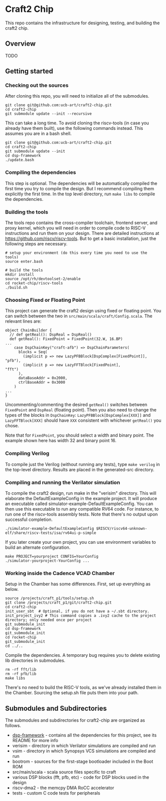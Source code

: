 # Craft2 Chip

This repo contains the infrastructure for designing, testing, and building the craft2 chip.

## Overview

TODO

## Getting started

### Checking out the sources

After cloning this repo, you will need to initialize all of the submodules.

    git clone git@github.com:ucb-art/craft2-chip.git
    cd craft2-chip
    git submodule update --init --recursive

This can take a long time.
To avoid cloning the riscv-tools (in case you already have them built), use the following commands instead.
This assumes you are in a bash shell.

    git clone git@github.com:ucb-art/craft2-chip.git
    cd craft2-chip
    git submodule update --init
    cd dsp-framework
    ./update.bash

### Compiling the dependencies

This step is optional.
The dependencies will be automatically compiled the first time you try to compile the design.
But I recommend compiling them explicitly the first time.
In the top level directory, run `make libs` to compile the dependencies.

### Building the tools

The tools repo contains the cross-compiler toolchain, frontend server, and
proxy kernel, which you will need in order to compile code to RISC-V
instructions and run them on your design. There are detailed instructions at
https://github.com/riscv/riscv-tools. But to get a basic installation, just
the following steps are necessary.

    # setup your environment (do this every time you need to use the tools)
    source enter.bash

    # build the tools
    mkdir install
    source /opt/rh/devtoolset-2/enable
    cd rocket-chip/riscv-tools
    ./build.sh

### Choosing Fixed or Floating Point

This project can generate the craft2 design using fixed or floating point.
You can switch between the two in `src/main/scala/craft/Config.scala`.
The relevant lines are:

```
object ChainBuilder {
  // def getReal(): DspReal = DspReal()
  def getReal(): FixedPoint = FixedPoint(32.W, 16.BP)
...
    case DspChainKey("craft-afb") => DspChainParameters(
      blocks = Seq(
        (implicit p => new LazyPFBBlock[DspComplex[FixedPoint]], "pfb"),
        (implicit p => new LazyFFTBlock[FixedPoint],             "fft")
      ),
      dataBaseAddr = 0x2000,
      ctrlBaseAddr = 0x3000
    )
...
}
```

Uncommenting/commenting the desired `getReal()` switches between `FixedPoint` and `DspReal` (floating point).
Then you also need to change the types of the blocks in `DspChainKey`: `LazyPFBBlock[DspComplex[XXX]]` and `LazyFFTBlock[XXX]` should have `XXX` consistent with whichever `getReal()` you chose.

Note that for `FixedPoint`, you should select a width and binary point.
The example shown here has width 32 and binary point 16.

### Compiling Verilog

To compile just the Verilog (without running any tests), type `make verilog` in the top-level directory.
Results are placed in the generated-src directory.

### Compiling and running the Verilator simulation

To compile the craft2 design, run make in the "verisim" directory.
This will elaborate the DefaultExampleConfig in the example project.
It will produce an executable called simulator-example-DefaultExampleConfig.
You can then use this executable to run any compatible RV64 code. For instance,
to run one of the riscv-tools assembly tests. Note that there's no output upon
successful completion.

    ./simulator-example-DefaultExampleConfig $RISCV/riscv64-unknown-elf/share/riscv-tests/isa/rv64ui-p-simple

If you later create your own project, you can use environment variables to
build an alternate configuration.

    make PROJECT=yourproject CONFIG=YourConfig
    ./simulator-yourproject-YourConfig ...

### Working inside the Cadence VCAD Chamber

Setup in the Chamber has some differences.
First, set up everything as below.

    source /projects/craft_p1/tools/setup.sh
    git clone /projects/craft_p1/git/craft2-chip.git
    cd craft2-chip
    init_user_sbt  # Optional, if you do not have a ~/.sbt directory.
    init_project_ivy2 # This command copies a .ivy2 cache to the project directory; only needed once per project
    git_submodule_init
    cd dsp-framework
    git_submodule_init
    cd rocket-chip
    git_submodule_init
    cd ../..

Compile the dependencies.
A temporary bug requires you to delete existing lib directories in submodules.

    rm -rf fft/lib
    rm -rf pfb/lib
    make libs

There's no need to build the RISC-V tools, as we've already installed them in the Chamber.
Sourcing the setup.sh file puts them into your path.

## Submodules and Subdirectories

The submodules and subdirectories for craft2-chip are organized as follows.

 * [dsp-framework](https://github.com/ucb-art/dsp-framework/blob/master/README.md) - contains all the dependencies for this project, see its README for more info
 * verisim - directory in which Verilator simulations are compiled and run
 * vsim - directory in which Synopsys VCS simulations are compiled and run
 * bootrom - sources for the first-stage bootloader included in the Boot ROM
 * src/main/scala - scala source files specific to craft
 * various DSP blocks (fft, pfb, etc) - code for DSP blocks used in the design
 * riscv-dma2 - the memcpy DMA RoCC accelerator
 * tests - custom C code tests for peripherals

